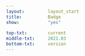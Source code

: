 ```yaml
---
layout:			layout_start
title:			Badge
show:			"yes"
 
top-txt:		current
middle-txt:		2021.03
bottom-txt:		version
---
```

